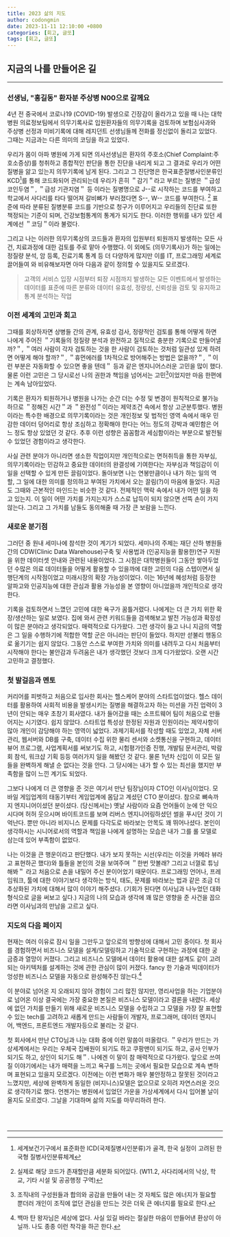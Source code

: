 ```yaml
---
title: 2023 삶의 지도
author: codongmin
date: 2023-11-11 12:10:00 +0800
categories: [회고, 글또]
tags: [회고, 글또]
---
```

## 지금의 나를 만들어온 길

---

### 선생님, "홍길동" 환자분 주상병 N00으로 갈께요

4년 전 중국에서 코로나19 (COVID-19) 발생으로 긴장감이 올라가고 있을 때 나는 대학병원 의료정보팀에서 의무기록사로 입원환자들의 의무기록을 검토하며 보험심사과와 주상병 선정과 미비기록에 대해 레지던트 선생님들께 전화를 정신없이 돌리고 있었다. 그때는 지금과는 다른 의미의 코딩을 하고 있었다.

우리가 몸이 아파 병원에 가게 되면 의사선생님은 환자의 주호소(Chief Complaint:주 호소증상)를 청취하고 종합적인 판단을 통한 진단을 내리게 되고 그 결과로 우리가 어떤 질병을 앓고 있는지 의무기록에 남게 된다. 그리고 그 진단명은 한국표준질병사인분류인 KCD[^fn-nth-1]를 통해 코드화되어 관리되는데 우리가 흔히 ＂감기＂라고 부르는 질병은 ＂급성 코인두염＂, ＂급성 기관지염＂ 등 이라는 질병명으로 J--로 시작하는 코드를 부여하고 학교에서 사다리를 타다 떨어져 갈비뼈가 부러졌다면 S--, W-- 코드를 부여한다. [^fn-nth-2] 표준에 따라 분류된 질병분류 코드를 기반으로 청구가 이루어지고 우리들의 진단료 또한 책정되는 기준이 되며, 건강보험통계의 통계가 되기도 한다. 이러한 행위를 내가 있던 세계에선 ＂코딩＂이라 불렀다. 

그리고 나는 이러한 의무기록상의 코드들과 환자의 입원부터 퇴원까지 발생하는 모든 사건, 치료과정에 대한 검토를 주로 맡아 수행했다. 이 외에도 (의무기록사)가 하는 일에는 정질량 분석, 암 등록, 진료기록 통계 등 더 다양하게 많지만 이를 IT, 프로그래밍 세계로 끌어들여 와 비유해보자면 아마 다음과 같이 정의할 수 있을지도 모르겠다. 

> 고객의 서비스 입장 시점부터 퇴장 시점까지 발생하는 모든 이벤트에서 발생하는 데이터를 표준에 따른 분류와 데이터 유효성, 정량성, 신뢰성을 검토 및 유지하고 통계 분석하는 작업

### 이전 세계의 고민과 회고

그때를 회상하자면 상병들 간의 관계, 유효성 검사, 정량적인 검토를 통해 어떻게 하면 나에게 주어진 ＂기록들의 정질량 분석과 완전하고 질적으로 충분한 기록으로 만들어낼까?＂, ＂여러 사람이 각자 검토하는 것을 한 사람이 검토하는 것처럼 일관성 있게 하려면 어떻게 해야 할까?＂, ＂휴먼에러를 1차적으로 방어해주는 방법은 없을까?＂, ＂이런 부분은 자동화할 수 있으면 좋을 텐데＂ 등과 같은 엔지니어스러운 고민을 많이 했다. 물론 이런 고민은 그 당시로선 나의 권한과 책임을 넘어서는 고민[^fn-nth-3]이었지만 마음 한편에는 계속 남아있었다.

기록은 환자가 퇴원하거나 병원을 나가는 순간 더는 수정 및 변경이 원칙적으로 불가능하므로 ＂정해진 시간＂과 ＂완전성＂이라는 제약조건 속에서 항상 고군분투했다. 병원이라는 특수한 배경으로 의무기록이라는 것은 개인정보 및 법적인 영역 속에서 매우 민감한 데이터 덩어리로 항상 조심하고 정확해야 한다는 어느 정도의 강박과 예민함은 어느 정도 항상 있었던 것 같다. 추후 이런 성향은 꼼꼼함과 세심함이라는 부분으로 발전될 수 있었던 경험이라고 생각한다.

사실 관련 분야가 아니라면 생소한 직업이지만 개인적으로는 면허취득을 통한 자부심, 의무기록이라는 민감하고 중요한 데이터의 완결성에 기여한다는 자부심과 책임감이 이 일을 선택할 수 있게 만든 끌림이었다. 돌아보면 나는 연봉만큼이나 내가 하는 일의 역할, 그 일에 대한 의미를 정의하고 부여된 가치에서 오는 끌림(?)이 마음에 들었다. 지금도 그때와 근본적인 마인드는 비슷한 것 같다. 전체적인 맥락 속에서 내가 어떤 일을 하고 있는지. 이 일이 어떤 가치를 가지는지가 스스로 납득이 되지 않으면 선뜩 손이 가지 않는다. 그리고 그 가치를 남들도 동의해줄 때 가장 큰 보람을 느낀다.

### 새로운 분기점

그러던 중 원내 세미나에 참석한 것이 계기가 되었다. 세미나의 주제는 재단 산하 병원들 간의 CDW(Clinic Data Warehouse)구축 및 사용법과 (인공지능을 활용한)연구 지원을 위한 데이터셋 안내와 관련된 내용이었다. 그 시점은 대학병원들이 그동안 쌓아두었던 수많은 의료 데이터들을 어떻게 활용할 수 있을까에 대한 고민의 다음 스텝이면서 실행단계의 시작점이었고 미래시장의 확장 가능성이었다. 이는 16년에 혜성처럼 등장한 알파고와 인공지능에 대한 관심과 활용 가능성을 본 영향이 아니었을까 개인적으로 생각한다.

기록을 검토하면서 느꼈던 고민에 대한 욕구가 꿈틀거렸다. 나에게는 더 큰 가치 위한 확장/생산하는 일로 보였다. 집에 와서 관련 키워드들을 검색해보고 발전 가능성과 확장성이 많은 분야라고 생각되었다. 매력적으로 다가왔다. 그런 생각이 들고 나니 지금의 역할은 그 일을 수행하기에 적합한 역할 군은 아니라는 판단이 들었다. 하지만 섣불리 행동으로 옮기기는 쉽지 않았다. 그동안 스스로 부여한 가치와 의미를 내려두고 다시 처음부터 시작해야 한다는 불안감과 두려움은 내가 생각했던 것보다 크게 다가왔었다. 오랜 시간 고민하고 결정했다.

### 첫 발걸음과 멘토

커리어를 피벗하고 처음으로 입사한 회사는 헬스케어 분야의 스타트업이었다. 헬스 데이터를 활용하여 사회적 비용을 발생시키는 질병을 해결하고자 하는 미션을 가진 업력이 3년이 안되는 매우 초창기 회사였다. 내가 들어갔을 때는 소프트웨어 팀이 처음으로 만들어지는 시기였다. 쉽지 않았다. 스타트업 특성상 한정된 자원과 인원이라는 제약사항이 많아 개인이 감당해야 하는 영역이 넓었다. 과제기획서를 작성할 때도 있었고, 자체 서버 관리, 웹서버와 DB를 구축, 데이터 수집 위한 물리 센서와 소켓통신을 구현하고, 데이터 뷰어 프로그램, 사업계획서를 써보기도 하고, 시험평가인증 진행, 개발팀 문서관리, 박람회 참석, 워크샵 기획 등등 여러가지 일을 해봤던 것 같다. 물론 1년차 신입이 이 모든 일들을 완벽하게 해낼 순 없다는 것을 안다. 그 당시에는 내가 할 수 있는 최선을 했지만 부족함을 많이 느낀 계기도 되었다. 

그보다 나에게 더 큰 영향을 준 것은 여기서 만난 팀장님이자 CTO인 이사님이었다. 모바일 게임업계의 태동기부터 게임업계에 몸담고 계셨던 CTO 분이셨다. 참으로 뼈속까지 엔지니어이셨던 분이셨다. (당신께서는) 옛날 사람이라 요즘 언어들이 눈에 안 익으시다며 허허 웃으시며 바이트코드를 보며 리버스 엔지니어링하셨던 썰을 푸시던 것이 기억난다. 뿐만 아니라 비지니스 문제를 다각도로 바라보는 안목도 꽤 뛰어나셨다. 본인이 생각하시는 시니어로서의 역할과 책임을 나에게 설명하는 모습은 내가 그를 롤 모델로 삼는데 있어 부족함이 없었다. 

나는 이것을 큰 행운이라고 판단했다. 내가 보지 못하는 시선(우리는 이것을 카메라 뷰라고 표현하곤 했다)와 틀들을 본인의 것을 보여주며 ＂한번 맛볼래? 그리고 너껄로 튜닝해봐＂ 라고 처음으로 손을 내밀어 주신 분이어었기 때문이다. 프로그래밍 언어나, 프레임워크, 툴에 대한 이야기보다 생각하는 방식, 태도, 문제를 바라보는 법과 같은 조금 더 추상화된 가치에 대해서 많이 이야기 해주셨다. (기회가 된다면 이사님과 나누었던 대화형식으로 글을 써보고 싶다.) 지금의 나의 모습과 생각에 꽤 많은 영향을 준 사건을 꼽으라면 이사님과의 만남을 고르고 싶다.


### 지도의 다음 페이지

현재는 여러 이유로 잠시 일을 그만두고 앞으로의 방향성에 대해서 고민 중이다. 첫 회사를 경험하면서 비즈니스 모델을 설계/모델링하고 기술적으로 구현하는 과정에 대한 궁금증과 열망이 커졌다. 그리고 비즈니스 모델에서 데이터 활용에 대한 설계도 같이 고려되는 아키텍처를 설계하는 것에 관한 관심이 많이 커졌다. fancy 한 기술과 빅데이터가 엉성한 비즈니스 모델을 자동으로 완성해주진 않는다.[^fn-nth-4]

이 분야로 넘어온 지 오래되지 않아 경험이 그리 많진 않지만, 영리사업을 하는 기업분야로 넘어온 이상 결국에는 가장 중요한 본질은 비즈니스 모델이라고 결론을 내렸다. 세상에 없던 가치를 만들기 위해 새로운 비즈니스 모델을 수립하고 그 모델을 가장 잘 표현할 수 있는 tech를 고려하고 새롭게 만드는 사람들이 개발자, 프로그래머, 데이터 엔지니어, 백엔드, 프론트엔드 개발자등으로 불리는 것 같다. 

첫 회사에서 만난 CTO님과 나눈 대화 중에 이런 말씀이 떠올랐다. ＂우리가 만드는 가상세계에서는 우리는 우체국 집배원이 되기도 하고 쿠팡맨이 되기도 하고, 공사 인부가 되기도 하고, 상인이 되기도 해＂. 나에겐 이 말이 참 매력적으로 다가왔다. 앞으로 쓰여질 이야기에서는 내가 매력을 느끼고 욕구를 느끼는 곳에서 필요한 모습으로 계속 변하며 표현되고 있을지 모르겠다. 이전에는 이런 변화가 매우 불안정하고 잘못된 것이라고 느꼈지만, 세상에 완벽하게 동일한 (비지니스)모델은 없으므로 오히려 자연스러운 것으로 생각하기로 했다. 언젠가는 병원에서 입었던 가운을 가상세계에서 다시 입어볼 날이 올지도 모르겠다. 그날을 기대하며 삶의 지도를 마무리하려 한다.

<br>
<br>

---
[^fn-nth-1]: 세계보건기구에서 표준화한 ICD(국제질병사인분류)가 골격, 한국 실정이 고려된 한국형 질병사인분류체계 
[^fn-nth-2]: 실제로 해당 코드가 존재할만큼 세분화 되어있다. (W11.2, 사다리에서의 낙상, 학교, 기타 시설 및 공공행정 구역)
[^fn-nth-3]: 조직내의 구성원들과 합의와 공감을 만들어 내는 것 자체도 많은 에너지가 필요할 뿐더러 개인이 조직에 없던 관심을 만드는 것은 더욱 큰 에너지를 필요로 한다.
[^fn-nth-4]: 백마 탄 왕자님은 세상에 없다. 사실 있길 바라는 절실한 마음이 만들어낸 환상이 아닐까. 나도 종종 이런 착각을 하곤 한다.

